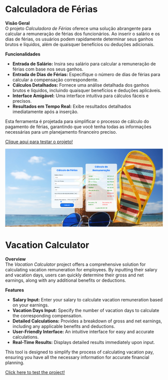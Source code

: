 # Calculadora de Férias

**Visão Geral**  
O projeto *Calculadora de Férias* oferece uma solução abrangente para calcular a remuneração de férias dos funcionários. Ao inserir o salário e os dias de férias, os usuários podem rapidamente determinar seus ganhos brutos e líquidos, além de quaisquer benefícios ou deduções adicionais.

**Funcionalidades**

- **Entrada de Salário:** Insira seu salário para calcular a remuneração de férias com base nos seus ganhos.
- **Entrada de Dias de Férias:** Especifique o número de dias de férias para calcular a compensação correspondente.
- **Cálculos Detalhados:** Fornece uma análise detalhada dos ganhos brutos e líquidos, incluindo quaisquer benefícios e deduções aplicáveis.
- **Interface Amigável:** Uma interface intuitiva para cálculos fáceis e precisos.
- **Resultados em Tempo Real:** Exibe resultados detalhados imediatamente após a inserção.

Esta ferramenta é projetada para simplificar o processo de cálculo do pagamento de férias, garantindo que você tenha todas as informações necessárias para um planejamento financeiro preciso.

<a href="https://vinicius-rodriguess.github.io/Vacation-Calculator" target="_blank">Clique aqui para testar o projeto!</a>
<p></p>


<img src="./src/img/project.png"/>


# Vacation Calculator

**Overview**  
The *Vacation Calculator* project offers a comprehensive solution for calculating vacation remuneration for employees. By inputting their salary and vacation days, users can quickly determine their gross and net earnings, along with any additional benefits or deductions.

**Features**

- **Salary Input:** Enter your salary to calculate vacation remuneration based on your earnings.
- **Vacation Days Input:** Specify the number of vacation days to calculate the corresponding compensation.
- **Detailed Calculations:** Provides a breakdown of gross and net earnings, including any applicable benefits and deductions.
- **User-Friendly Interface:** An intuitive interface for easy and accurate calculations.
- **Real-Time Results:** Displays detailed results immediately upon input.

This tool is designed to simplify the process of calculating vacation pay, ensuring you have all the necessary information for accurate financial planning.

<a href="https://vinicius-rodriguess.github.io/Vacation-Calculator" target="_blank">Click here to test the project!</a>
<p></p>
